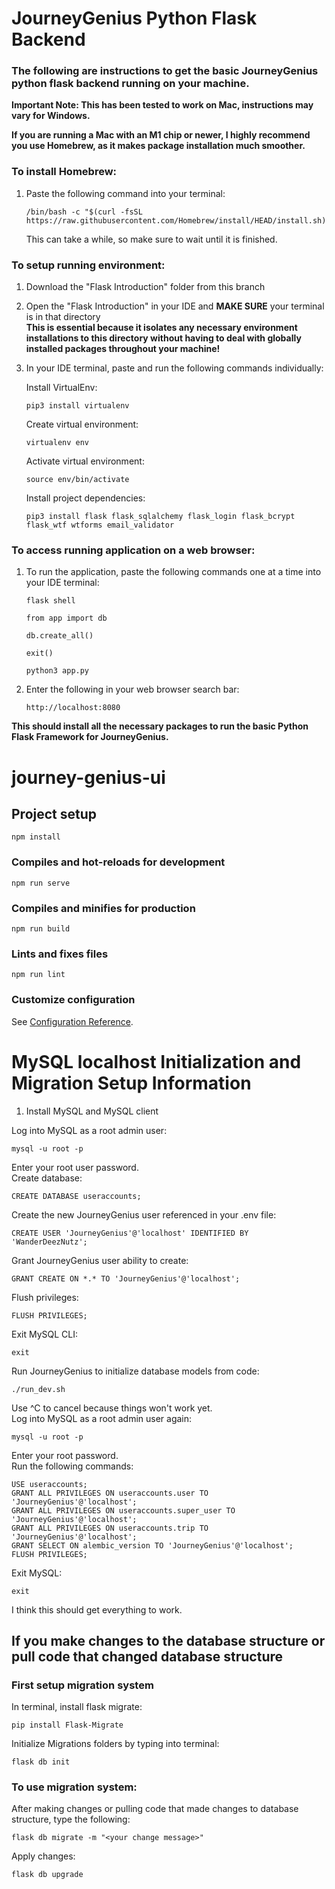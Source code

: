# JourneyGenius Python Flask Backend

### The following are instructions to get the basic JourneyGenius python flask backend running on your machine. 

**Important Note: This has been tested to work on Mac, instructions may vary for Windows.**  

**If you are running a Mac with an M1 chip or newer, I highly recommend you use Homebrew, as it makes package installation much smoother.**

### To install Homebrew:  
1. Paste the following command into your terminal:  
   ```
   /bin/bash -c "$(curl -fsSL https://raw.githubusercontent.com/Homebrew/install/HEAD/install.sh)"
   ```  
   This can take a while, so make sure to wait until it is finished. 

### To setup running environment:


1. Download the "Flask Introduction" folder from this branch
2. Open the "Flask Introduction" in your IDE and **MAKE SURE** your terminal is in that directory  
  **This is essential because it isolates any necessary environment installations to this directory without having to deal with globally installed packages throughout your machine!**
3. In your IDE terminal, paste and run the following commands individually:  

     
   Install VirtualEnv:  
   ```
   pip3 install virtualenv
   ```
   Create virtual environment:  
   ```
   virtualenv env
   ```
   Activate virtual environment:  
   ```
   source env/bin/activate
   ```
   Install project dependencies:
   ```
   pip3 install flask flask_sqlalchemy flask_login flask_bcrypt flask_wtf wtforms email_validator
   ```

### To access running application on a web browser:
1. To run the application, paste the following commands one at a time into your IDE terminal:  
   ```
   flask shell
   ```
   ```
   from app import db
   ```
   ```
   db.create_all()
   ```
   ```
   exit()
   ```
   ```
   python3 app.py
   ```  
2. Enter the following in your web browser search bar:
   ```
   http://localhost:8080
   ```  
   
**This should install all the necessary packages to run the basic Python Flask Framework for JourneyGenius.**


# journey-genius-ui

## Project setup
```
npm install
```

### Compiles and hot-reloads for development
```
npm run serve
```

### Compiles and minifies for production
```
npm run build
```

### Lints and fixes files
```
npm run lint
```

### Customize configuration
See [Configuration Reference](https://cli.vuejs.org/config/).


# MySQL localhost Initialization and Migration Setup Information

1. Install MySQL and MySQL client

Log into MySQL as a root admin user: 
```
mysql -u root -p
```
Enter your root user password.   
Create database:
```
CREATE DATABASE useraccounts;
```
Create the new JourneyGenius user referenced in your .env file:
```
CREATE USER 'JourneyGenius'@'localhost' IDENTIFIED BY 'WanderDeezNutz';
```
Grant JourneyGenius user ability to create:
```
GRANT CREATE ON *.* TO 'JourneyGenius'@'localhost';
```
Flush privileges:
```
FLUSH PRIVILEGES;
```
Exit MySQL CLI:
```
exit
```
Run JourneyGenius to initialize database models from code:
```
./run_dev.sh
```
Use ^C to cancel because things won't work yet.   
Log into MySQL as a root admin user again: 
```
mysql -u root -p
```
Enter your root password.   
Run the following commands:
```
USE useraccounts;
GRANT ALL PRIVILEGES ON useraccounts.user TO 'JourneyGenius'@'localhost';
GRANT ALL PRIVILEGES ON useraccounts.super_user TO 'JourneyGenius'@'localhost';
GRANT ALL PRIVILEGES ON useraccounts.trip TO 'JourneyGenius'@'localhost';
GRANT SELECT ON alembic_version TO 'JourneyGenius'@'localhost';
FLUSH PRIVILEGES;
```
Exit MySQL:
```
exit
```
I think this should get everything to work.   
## If you make changes to the database structure or pull code that changed database structure
### First setup migration system
In  terminal, install flask migrate:
```
pip install Flask-Migrate
```
Initialize Migrations folders by typing into terminal:
```
flask db init
```
### To use migration system:
After making changes or pulling code that made changes to database structure, type the following:
```
flask db migrate -m "<your change message>"
```
Apply changes:
```
flask db upgrade
```
